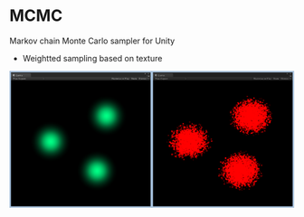 MCMC
====
Markov chain Monte Carlo sampler for Unity

 * Weightted sampling based on texture

![](Img/ProbTexAndSamplings.png)
